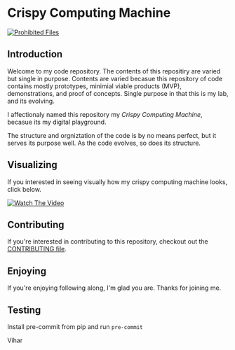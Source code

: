 # Crispy Computing Machine

[![Prohibited Files](https://github.com/vchokshi/crispy-computing-machine/actions/workflows/prohibit_files.yml/badge.svg)](https://github.com/vchokshi/crispy-computing-machine/actions/workflows/prohibit_files.yml)

## Introduction

Welcome to my code repository. The contents of this repositiry are varied but single in purpose. Contents are varied becasue this repository of code contains mostly prototypes, minimial viable products (MVP), demonstrations, and proof of concepts. Single purpose in that this is my lab, and its evolving.

I affectionaly named this repository my *Crispy Computing Machine*, becasue its my digital playground.

The structure and orgniztation of the code is by no means perfect, but it serves its purpose well. As the code evolves, so does its structure.

## Visualizing

If you interested in seeing visually how my crispy computing machine looks, click below.

[![Watch The Video](http://img.youtube.com/vi/ILsi_kC2pLw/0.jpg)](http://www.youtube.com/watch?v=ILsi_kC2pLw
"Gource Visualization of CCM")

## Contributing

If you're interested in contributing to this repository, checkout out the [CONTRIBUTING file](CONTRIBUTING.md).

## Enjoying

If you're enjoying following along, I'm glad you are. Thanks for joining me.

## Testing

Install pre-commit from pip and run `pre-commit`

Vihar
